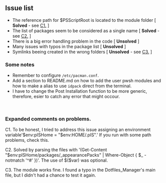 <!-- <style type="text/css">
p#C1:hover, p#C2:hover, p#C3:hover {
  color: #f1f1f1;
}
</style> -->


## Issue list

- The reference path for $PSScriptRoot is located to the module folder [ **Solved** - see <a href="#C1">C1.</a> ]
- The list of packages seem to be considered as a single name [ **Solved** - see <a href="#C1">C2.</a> ]
- There is a big error handling problem in the code [ **Unsolved** ]
- Many issues with typos in the package list [ **Unsolved** ]
- Symlinks beeing created in the wrong folders [ **Unsolved** - see <a href="#C3">C3.</a> ]


### Some notes

- Remember to configure `/etc/pacman.conf`.
- Add a section to README.md on how to add the user pwsh modules and how to make a alias to use `idpack` direct from the terminal.
- I have to change the Post Installation function to be more generic, therefore, esier to catch any error that might occour.
</br>

### Expanded comments on problems.

<p id="C1">C1. To be honest, I tried to address this issue assigning an environment variable'$env:pISHome = "$env:HOME/.pIS".' If you run with some path problems, check this.</p>

<p id="C2">C2. Solved by parsing the files with '(Get-Content "$env:pISHome/packages/_appearancePacks" | Where-Object { $_ -notmatch '^#' })'. The use of $($var) was optional.</p>

<p id="C3">C3. The module works fine. I found a typo in the Dotfiles_Manager's main file, but I didn't had a chance to test it again.</p>